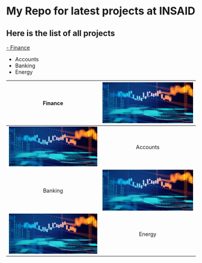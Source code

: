 # My Repo for latest projects at INSAID

## Here is the list of all projects

[- Finance](https://github.com/shineeshkp/demo/tree/master/finance-project "- Finance")
- Accounts
- Banking
- Energy


| Finance  | ![ ](https://raw.githubusercontent.com/shineeshkp/demo/master/images/5-0_finance_1366.jpg " ") |
| :------------: | :------------: |
|![](https://raw.githubusercontent.com/shineeshkp/demo/master/images/5-0_finance_1366.jpg)   | Accounts  |
|Banking   |![](https://raw.githubusercontent.com/shineeshkp/demo/master/images/5-0_finance_1366.jpg)   |
| ![Energy](https://raw.githubusercontent.com/shineeshkp/demo/master/images/5-0_finance_1366.jpg "Energy")  |Energy   |
